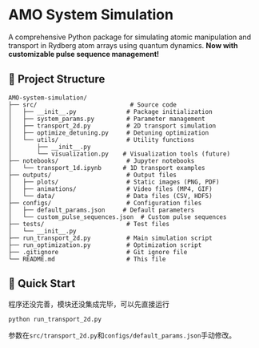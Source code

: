 # AMO System Simulation

A comprehensive Python package for simulating atomic manipulation and transport in Rydberg atom arrays using quantum dynamics. **Now with customizable pulse sequence management!**

## 📁 Project Structure

```
AMO-system-simulation/
├── src/                          # Source code
│   ├── __init__.py              # Package initialization
│   ├── system_params.py         # Parameter management
│   ├── transport_2d.py          # 2D transport simulation
│   ├── optimize_detuning.py     # Detuning optimization
│   └── utils/                   # Utility functions
│       ├── __init__.py
│       └── visualization.py    # Visualization tools (future)
├── notebooks/                   # Jupyter notebooks
│   └── transport_1d.ipynb      # 1D transport examples
├── outputs/                     # Output files
│   ├── plots/                   # Static images (PNG, PDF)
│   ├── animations/              # Video files (MP4, GIF)
│   └── data/                    # Data files (CSV, HDF5)
├── configs/                     # Configuration files
│   ├── default_params.json     # Default parameters
│   └── custom_pulse_sequences.json  # Custom pulse sequences
├── tests/                       # Test files
│   └── __init__.py
├── run_transport_2d.py          # Main simulation script
├── run_optimization.py          # Optimization script
├── .gitignore                   # Git ignore file
└── README.md                    # This file
```

## 🚀 Quick Start

程序还没完善，模块还没集成完毕，可以先直接运行

```bash
python run_transport_2d.py
```

参数在`src/transport_2d.py`和`configs/default_params.json`手动修改。
